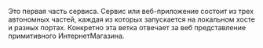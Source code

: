 Это первая часть сервиса. Сервис или веб-приложение состоит из трех автономных частей, каждая из которых запускается на локальном хосте и разных портах.
Конкретно эта ветка отвечает за веб представление примитивного ИнтернетМагазина.




